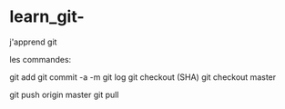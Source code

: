 # learn_git-
j'apprend git

les commandes:

git add
git commit -a -m
git log
git checkout (SHA)
git checkout master

git push origin master
git pull
